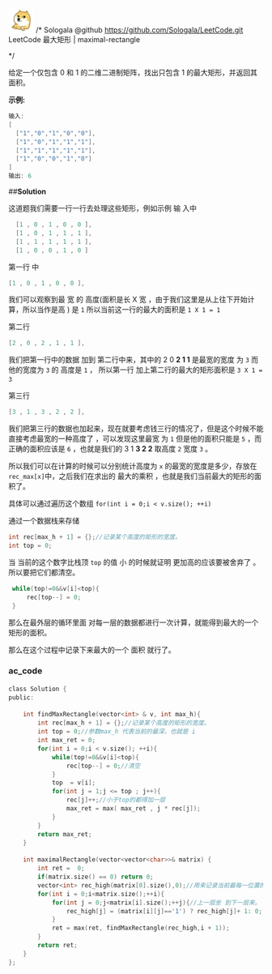 ![](https://github.com/Sologala/SomeThings/blob/master/face.jpg?raw=true)
/*
    Sologala   @github    https://github.com/Sologala/LeetCode.git
    LeetCode   最大矩形
   |     maximal-rectangle

*/

给定一个仅包含 0 和 1 的二维二进制矩阵，找出只包含 1 的最大矩形，并返回其面积。

**示例:**

```c
输入:
[
  ["1","0","1","0","0"],
  ["1","0","1","1","1"],
  ["1","1","1","1","1"],
  ["1","0","0","1","0"]
]
输出: 6
```

##**Solution** 

这道题我们需要一行一行去处理这些矩形，例如示例 输 入中

```c
  [1 , 0 , 1 , 0 , 0 ],
  [1 , 0 , 1 , 1 , 1 ],
  [1 , 1 , 1 , 1 , 1 ],
  [1 , 0 , 0 , 1 , 0 ]
```

第一行 中 

```c 
[1 , 0 , 1 , 0 , 0 ],
```

我们可以观察到最 宽 的 高度(面积是长 X 宽 ，由于我们这里是从上往下开始计算，所以当作是高 ) 是 `1` 所以当前这一行的最大的面积是 ` 1 X 1 = 1  `

第二行 

``` c
[2 , 0 , 2 , 1 , 1 ],
```

我们把第一行中的数据  加到  第二行中来，其中的 2 0 **2 1 1**  是最宽的宽度 为 `3` 而他的宽度为 `3` 的 高度是 `1` ， 所以第一行 加上第二行的最大的矩形面积是 `3 X 1 = 3` 

 第三行 

``` c
[3 , 1 , 3 , 2 , 2 ],
```

我们把第三行的数据也加起来，现在就要考虑钱三行的情况了，但是这个时候不能直接考虑最宽的一种高度了 ，可以发现这里最宽 为 `1` 但是他的面积只能是 `5` ，而正确的面积应该是 `6` ，也就是我们的 3 1 **3 2 2** 取高度 `2` 宽度 `3` 。

所以我们可以在计算的时候可以分别统计高度为 `x` 的最宽的宽度是多少，存放在`rec_max[x]`中，之后我们在求出的 最大的乘积 ，也就是我们当前最大的矩形的面积了。

具体可以通过遍历这个数组 `for(int i = 0;i < v.size(); ++i)`

通过一个数据栈来存储

``` c
int rec[max_h + 1] = {};//记录某个高度的矩形的宽度。
int top = 0;
```

当 当前的这个数字比栈顶 `top` 的值 小 的时候就证明 更加高的应该要被舍弃了 。所以要把它们都清空。

```c
 while(top!=0&&v[i]<top){
     rec[top--] = 0;
 }
```



那么在最外层的循环里面 对每一层的数据都进行一次计算，就能得到最大的一个矩形的面积。

那么在这个过程中记录下来最大的一个 面积 就行了。

### **ac_code**
```c
class Solution {
public:
    
    int findMaxRectangle(vector<int> & v, int max_h){
        int rec[max_h + 1] = {};//记录某个高度的矩形的宽度。
        int top = 0;//参数max_h 代表当前的最深，也就是 i
        int max_ret = 0;
        for(int i = 0;i < v.size(); ++i){
            while(top!=0&&v[i]<top){
                rec[top--] = 0;//清空
            }
            top  = v[i];
            for(int j = 1;j <= top ; j++){
                rec[j]++;//小于top的都得加一层
                max_ret = max( max_ret , j * rec[j]);
            }
        }
        return max_ret;
    }
    
    int maximalRectangle(vector<vector<char>>& matrix) {
        int ret =  0;
        if(matrix.size() == 0) return 0;
        vector<int> rec_high(matrix[0].size(),0);//用来记录当前最每一位置的高度
        for(int i = 0;i<matrix.size();++i){
            for(int j = 0;j<matrix[i].size();++j){//上一层坐 到下一层来。
                rec_high[j] = (matrix[i][j]=='1') ? rec_high[j]+ 1: 0;
            }
            ret = max(ret, findMaxRectangle(rec_high,i + 1));
        }
        return ret;
    }
};
```